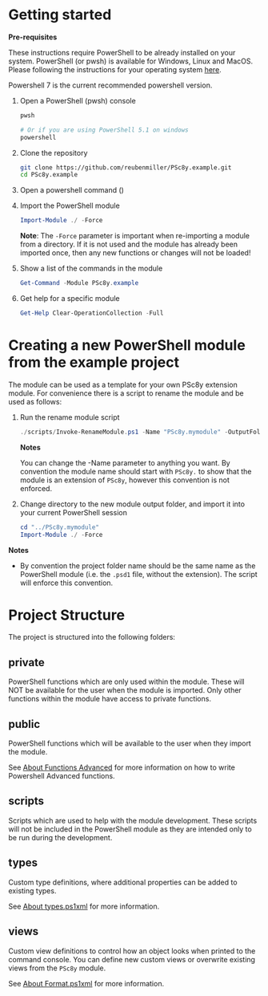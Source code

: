 # Getting started

**Pre-requisites**

These instructions require PowerShell to be already installed on your system. PowerShell (or pwsh) is available for Windows, Linux and MacOS. Please following the instructions for your operating system [here](https://docs.microsoft.com/en-us/powershell/scripting/install/installing-powershell?view=powershell-7).

Powershell 7 is the current recommended powershell version.


1. Open a PowerShell (pwsh) console
    ```sh
    pwsh

    # Or if you are using PowerShell 5.1 on windows
    powershell
    ```

2. Clone the repository

    ```sh
    git clone https://github.com/reubenmiller/PSc8y.example.git
    cd PSc8y.example
    ```

3. Open a powershell command ()

4. Import the PowerShell module

    ```powershell
    Import-Module ./ -Force
    ```

    **Note**: The `-Force` parameter is important when re-importing a module from a directory. If it is not used and the module has already been imported once, then any new functions or changes will not be loaded!

5. Show a list of the commands in the module

    ```powershell
    Get-Command -Module PSc8y.example
    ```

6. Get help for a specific module

    ```powershell
    Get-Help Clear-OperationCollection -Full
    ```

# Creating a new PowerShell module from the example project

The module can be used as a template for your own PSc8y extension module. For convenience there is a script to rename the module and be used as follows:

1. Run the rename module script

    ```powershell
    ./scripts/Invoke-RenameModule.ps1 -Name "PSc8y.mymodule" -OutputFolder "../"
    ```

    **Notes**
    
    You can change the -Name parameter to anything you want. By convention the module name should start with `PSc8y.` to show that the module is an extension of `PSc8y`, however this convention is not enforced.

2. Change directory to the new module output folder, and import it into your current PowerShell session

    ```powershell
    cd "../PSc8y.mymodule"
    Import-Module ./ -Force
    ```

**Notes**

* By convention the project folder name should be the same name as the PowerShell module (i.e. the `.psd1` file, without the extension). The script will enforce this convention.

# Project Structure

The project is structured into the following folders:

## private

PowerShell functions which are only used within the module. These will NOT be available for the user when the module is imported. Only other functions within the module have access to private functions.

## public

PowerShell functions which will be available to the user when they import the module.

See [About Functions Advanced](https://docs.microsoft.com/en-us/powershell/module/microsoft.powershell.core/about/about_functions_advanced?view=powershell-7) for more information on how to write Powershell Advanced functions.

## scripts

Scripts which are used to help with the module development. These scripts will not be included in the PowerShell module as they are intended only to be run during the development.

## types

Custom type definitions, where additional properties can be added to existing types.

See [About types.ps1xml](https://docs.microsoft.com/en-us/powershell/module/microsoft.powershell.core/about/about_types.ps1xml?view=powershell-7) for more information.

## views

Custom view definitions to control how an object looks when printed to the command console. You can define new custom views or overwrite existing views from the `PSc8y` module.

See [About Format.ps1xml](https://docs.microsoft.com/en-us/powershell/module/microsoft.powershell.core/about/about_format.ps1xml?view=powershell-7) for more information.

